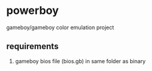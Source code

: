 # powerboy
gameboy/gameboy color emulation project

## requirements
1. gameboy bios file (bios.gb) in same folder as binary